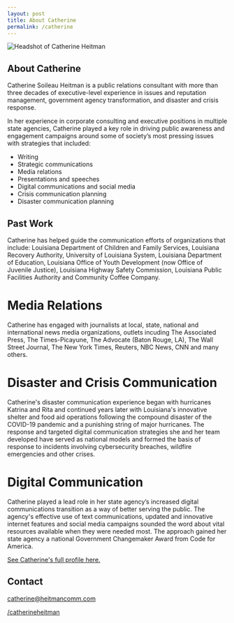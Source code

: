 ```yaml
---
layout: post
title: About Catherine
permalink: /catherine
---
```


![Headshot of Catherine Heitman](https://heit.mn/heitmancomm.com/assets/headshot.png)
## **About Catherine**

Catherine Soileau Heitman is a public relations consultant with more than three decades of executive-level experience in issues and reputation management, government agency transformation, and disaster and crisis response.

In her experience in corporate consulting and executive positions in multiple state agencies, Catherine played a key role in driving public awareness and engagement campaigns around some of society’s most pressing issues with strategies that included:  

- Writing 
- Strategic communications
- Media relations
- Presentations and speeches
- Digital communications and social media
- Crisis communication planning 
- Disaster communication planning 

## **Past Work**
Catherine has helped guide the communication efforts of organizations that include: Louisiana Department of Children and Family Services, Louisiana Recovery Authority, University of Louisiana System, Louisiana Department of Education, Louisiana Office of Youth Development (now Office of Juvenile Justice), Louisiana Highway Safety Commission, Louisiana Public Facilities Authority and Community Coffee Company.

# Media Relations

Catherine has engaged with journalists at local, state, national and international news media organizations, outlets incuding The Associated Press, The Times-Picayune, The Advocate (Baton Rouge, LA), The Wall Street Journal, The New York Times, Reuters, NBC News, CNN and many others. 

# Disaster and Crisis Communication

Catherine's disaster communication experience began with hurricanes Katrina and Rita and continued years later with Louisiana's innovative shelter and food aid operations following the compound disaster of the COVID-19 pandemic and a punishing string of major hurricanes. The response and targeted digital communication strategies she and her team developed have served as national models and formed the basis of response to incidents involving cybersecurity breaches, wildfire emergencies and other crises. 

# Digital Communication

Catherine played a lead role in her state agency’s increased digital communications transition as a way of better serving the public. The agency's effective use of text communications, updated and innovative internet features and social media campaigns sounded the word about vital resources available when they were needed most. The approach gained her state agency a national Government Changemaker Award from Code for America.

[See Catherine's full profile here.](https://www.linkedin.com/in/catherineheitman/)

## Contact

<i class="bi bi-envelope"></i> [catherine@heitmancomm.com](catherine@heitmancomm.com)

<i class="bi bi-linkedin"></i> [/catherineheitman](https://www.linkedin.com/in/catherineheitman/)
